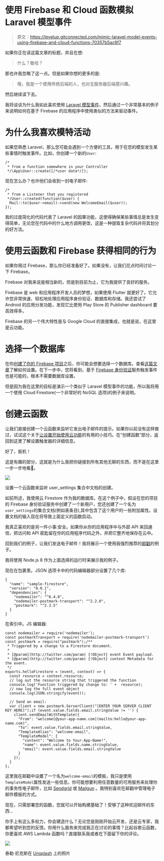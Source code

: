 # 使用 Firebase 和 Cloud 函数模拟 Laravel 模型事件

> 原文：<https://levelup.gitconnected.com/mimic-laravel-model-events-using-firebase-and-cloud-functions-70357b5ac6f7>

如果你正在读这篇文章的标题，并且在想:

> 什么？敬哈？

那也许我忽略了这一点。但是如果你想的更多的是:

> 哦，我是一个使用传统后端的人，也对无服务器后端感兴趣。

然后继续读下去。

我将谈谈为什么我如此喜欢使用 [Laravel 模型事件](https://laravel-news.com/laravel-model-events-getting-started)，然后通过一个非常基本的例子来说明如何在基于 Firebase 的应用程序中使用类似的方法来驱动事件。

# 为什么我喜欢模特活动

如果您熟悉 Laravel，那么您可能会遇到一个方便的工具，用于在您的模型发生某些事情时触发事件。比如，你创建一个新的`User`:

```
/*
 * from a function somewhere in your Controller
 */\App\User::create([/*user data*/]);
```

现在怎么办？也许他们会收到一封电子邮件:

```
/*
 * from a Listener that you registered
 */User::created(function($user) {
  Mail::to($user->email)->send(new WelcomeEmail($user));
});
```

我的过度简化的代码代表了 Laravel 的因果功能，这使得确保某些事情总是发生变得简单，无论您在代码中的什么地方调用更改，这是一种提取复杂代码并将其划分的好方法。

# 使用云函数和 Firebase 获得相同的行为

如果你用过 Firebase，那么你已经准备好了。如果没有，让我们花点时间讨论一下 Firebase。

Firebase 对我来说是相当新的，但是到目前为止，它为我提供了良好的服务。

Firebase 是 web 和应用程序开发人员的梦想，如果使用 Flutter 就更好了。它允许您非常快速、轻松地处理应用程序身份验证、数据库和存储。我还尝试了 Android 的应用分发功能，发现它比使用 Play Store 的 Publisher dashboard 要高效得多。

Firebase 的另一个伟大特性是与 Google Cloud 的直接集成，也就是说，在这里是云功能。

# 选择一个数据库

在你[创建了你的 Firebase 项目](https://firebase.google.com/)之后，你可能会想要选择一个数据库。查看[这篇文章](https://firebase.google.com/docs/database/rtdb-vs-firestore)了解如何设置。在下一步中，您将看到，基于 [Firebase 身份验证](https://firebase.google.com/docs/auth)服务触发事件也是可能的，根本不需要数据库设置。

但是因为我在这里的目标是演示一个类似于 Laravel 模型事件的功能，所以我将用一个使用 Cloud Firestore(一个非常好的 NoSQL 选项)的例子来说明。

# 创建云函数

让我们直接创建一个云函数来监听它发出电子邮件的提示。如果你以前没有这样做过，试试这个关于[让设置开始使用云功能](https://cloud.google.com/functions/docs/quickstart-console)的有用的小技巧。在“创建函数”部分，返回到这里了解设置触发器的详细信息。

好了，扳机！

这是有趣的部分，这就是为什么我把你链接到所有其他无聊的东西，而不是在这里一步一步地看🤭。

![](img/d55bc2fcb1487b87ce976e35434a6c49.png)

设置一个云函数来监听 user_settings 集合中文档的创建。

如前所述，我使用云 Firestore 作为我的数据库。在这个例子中，假设在您的项目的 Firebase 身份验证服务中创建了一个新用户，您还创建了一个名为`user_settings`的集合文档(例如表条目),其中包含了这个用户的一些附加属性。设置文档的输入现在将导致上面定义的函数启动。

我真正喜欢的是另一件小事:安全。如果你从你的应用程序中与外部 API 来回通信，把访问和 API 密匙留在你的应用程序代码之外，并把它整齐地保存在云中。

回到我们的例子，让我们发送电子邮件！我将展示一个使用我强烈推荐的[邮戳](https://postmarkapp.com/)的例子。

我将使用 Node.js 8 作为上面选择的运行时来展示我的例子。

现在在包裹里。JSON 选项卡中的代码编辑器部分设置了几个库:

```
{
  "name": "sample-firestore",
  "version": "0.0.1",
  "dependencies": {
    "nodemailer": "^6.4.0",
    "nodemailer-postmark-transport": "^2.2.0",
    "postmark": "^2.3.5"
  }
}
```

在索引中。JS 编辑器:

```
const nodemailer = require('nodemailer');
const postmarkTransport = require('nodemailer-postmark-transport')
const postmark = require("postmark");/**
 * Triggered by a change to a Firestore document.
 *
 * [@param](http://twitter.com/param) {!Object} event Event payload.
 * [@param](http://twitter.com/param) {!Object} context Metadata for the event.
 */
exports.helloFirestore = (event, context) => {
  const resource = context.resource;
  // log out the resource string that triggered the function
  console.log('Function triggered by change to: ' +  resource);
  // now log the full event object
  console.log(JSON.stringify(event));

  // Send an email:
  var client = new postmark.ServerClient("[ENTER YOUR SERVER CLIENT KEY HERE]");if (event.value.fields.email.stringValue != '') {
    client.sendEmailWithTemplate({
      "From": "welcome[@your-app-name.com](mailto:hello@your-app-name.com)",
      "To": event.value.fields.email.stringValue,
      "TemplateAlias": "welcome-email",
      "TemplateModel": {
        "content": "Welcome to Your-App-Name!",
        "name": event.value.fields.name.stringValue,
        "email": event.value.fields.email.stringValue
      }
    });
  }
};
```

这里我在邮戳中设置了一个名为`welcome-email`的模板，我只是使用`TemplateModel`属性发送一些信息。你可能想要利用任意数量的可用服务来处理你的事务性电子邮件，比如 [Sendgrid](https://sendgrid.com/) 或 [Mailgun](https://www.mailgun.com/) 。我特别喜欢在邮戳中管理电子邮件模板的方式。

现在，只需部署您的函数，您就可以开始构建基础了！受够了这种欢迎邮件的东西…

你手上有这么多权力，你会建造什么？无论您是刚刚开始云开发，还是云专家，我都希望听到您的反馈。你用什么服务来完成我正在讨论的事情？比起谷歌云函数，你更喜欢 AWS Lambda 函数吗？直接联系我或者在下面留下你的评论。

![](img/b7a6eb69920084b7936f8d7d6b0633bf.png)

泰勒·尼克斯在 [Unsplash](https://unsplash.com?utm_source=medium&utm_medium=referral) 上的照片